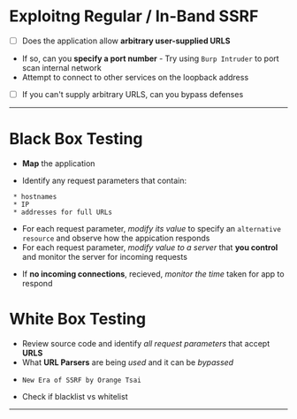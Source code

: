 
# Exploitng Regular / In-Band SSRF
  * [ ] Does the application allow **arbitrary user-supplied URLS**
   + If so, can you **specify a port number**
    - Try using `Burp Intruder` to port scan internal network
   + Attempt to connect to other services on the loopback address 
 + [ ] If you can't supply arbitrary URLS, can you bypass defenses
   
--------------------------------------------------------------------

# Black Box Testing
 + **Map** the application
  - Identify any request parameters that contain:
  ```
   * hostnames
   * IP
   * addresses for full URLs
  ```

 + For each request parameter, _modify its value_ to specify an `alternative resource` and observe how the appication responds
 + For each request parameter, _modify value to a server_ that **you control** and monitor the server for incoming requests
  - If **no incoming connections**, recieved, _monitor the time_ taken for app to respond
  
# White Box Testing
 + Review source code and identify _all request parameters_ that accept **URLS**
 + What **URL Parsers** are being _used_ and it can be _bypassed_
  - `New Era of SSRF by Orange Tsai`
 + Check if blacklist vs whitelist

--------------------------------------------------------------------

